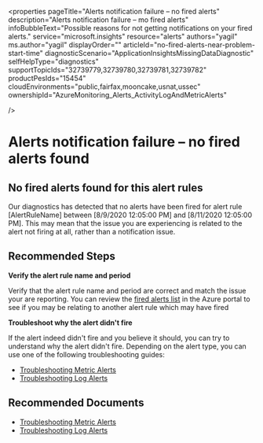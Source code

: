 <properties
pageTitle="Alerts notification failure – no fired alerts"
description="Alerts notification failure – mo fired alerts"
infoBubbleText="Possible reasons for not getting notifications on your fired alerts."
service="microsoft.insights"
resource="alerts"
authors="yagil"
ms.author="yagil"
displayOrder=""
articleId="no-fired-alerts-near-problem-start-time"
diagnosticScenario="ApplicationInsightsMissingDataDiagnostic"
selfHelpType="diagnostics"
supportTopicIds="32739779,32739780,32739781,32739782"
productPesIds="15454"
cloudEnvironments="public,fairfax,mooncake,usnat,ussec"
ownershipId="AzureMonitoring_Alerts_ActivityLogAndMetricAlerts"

/>

# Alerts notification failure – no fired alerts found

## **No fired alerts found for this alert rules**

<!--issueDescription-->
Our diagnostics has detected that no alerts have been fired for alert rule <!--$AlertRuleName-->[AlertRuleName]<!--/$AlertRuleName--> between [8/9/2020 12:05:00 PM] and [8/11/2020 12:05:00 PM]. This may mean that the issue you are experiencing is related to the alert not firing at all, rather than a notification issue.
<!--/issueDescription-->

## **Recommended Steps**

**Verify the alert rule name and period**

Verify that the alert rule name and period are correct and match the issue your are reporting. You can review the [fired alerts list](https://ms.portal.azure.com/#blade/Microsoft_Azure_Monitoring/AzureMonitoringBrowseBlade/alertsV2) in the Azure portal to see if you may be relating to another alert rule which may have fired

**Troubleshoot why the alert didn't fire**

If the alert indeed didn't fire and you believe it should, you can try to understand why the alert didn't fire. Depending on the alert type, you can use one of the following troubleshooting guides:

* [Troubleshooting Metric Alerts](https://docs.microsoft.com/azure/azure-monitor/platform/alerts-troubleshoot-metric)
* [Troubleshooting Log Alerts](https://docs.microsoft.com/azure/azure-monitor/platform/alerts-troubleshoot-log)


## **Recommended Documents**

* [Troubleshooting Metric Alerts](https://docs.microsoft.com/azure/azure-monitor/platform/alerts-troubleshoot-metric)
* [Troubleshooting Log Alerts](https://docs.microsoft.com/azure/azure-monitor/platform/alerts-troubleshoot-log)

